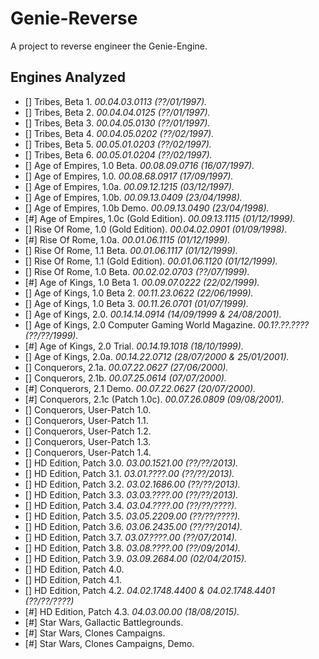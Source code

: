 # Genie-Reverse
A project to reverse engineer the Genie-Engine.

## Engines Analyzed
 - [] Tribes, Beta 1. *00.04.03.0113 (??/01/1997).*
 - [] Tribes, Beta 2. *00.04.04.0125 (??/01/1997).*
 - [] Tribes, Beta 3. *00.04.05.0130 (??/01/1997).*
 - [] Tribes, Beta 4. *00.04.05.0202 (??/02/1997).*
 - [] Tribes, Beta 5. *00.05.01.0203 (??/02/1997).*
 - [] Tribes, Beta 6. *00.05.01.0204 (??/02/1997).*
 - [] Age of Empires, 1.0 Beta. *00.08.09.0716 (16/07/1997).*
 - [] Age of Empires, 1.0. *00.08.68.0917 (17/09/1997).*
 - [] Age of Empires, 1.0a. *00.09.12.1215 (03/12/1997).*
 - [] Age of Empires, 1.0b. *00.09.13.0409 (23/04/1998).*
 - [] Age of Empires, 1.0b Demo. *00.09.13.0490 (23/04/1998).*
 - [#] Age of Empires, 1.0c (Gold Edition). *00.09.13.1115 (01/12/1999).*
 - [] Rise Of Rome, 1.0 (Gold Edition). *00.04.02.0901 (01/09/1998).*
 - [#] Rise Of Rome, 1.0a. *00.01.06.1115 (01/12/1999).*
 - [] Rise Of Rome, 1.1 Beta. *00.01.06.1117 (01/12/1999).*
 - [] Rise Of Rome, 1.1 (Gold Edition). *00.01.06.1120 (01/12/1999).*
 - [] Rise Of Rome, 1.0 Beta. *00.02.02.0703 (??/07/1999).*
 - [#] Age of Kings, 1.0 Beta 1. *00.09.07.0222 (22/02/1999).*
 - [] Age of Kings, 1.0 Beta 2. *00.11.23.0622 (22/06/1999).*
 - [] Age of Kings, 1.0 Beta 3. *00.11.26.0701 (01/07/1999).*
 - [] Age of Kings, 2.0. *00.14.14.0914 (14/09/1999 & 24/08/2001).*
 - [] Age of Kings, 2.0 Computer Gaming World Magazine. *00.1?.??.???? (??/??/1999).*
 - [#] Age of Kings, 2.0 Trial. *00.14.19.1018 (18/10/1999).*
 - [] Age of Kings, 2.0a. *00.14.22.0712 (28/07/2000 & 25/01/2001).*
 - [] Conquerors, 2.1a. *00.07.22.0627 (27/06/2000).*
 - [] Conquerors, 2.1b. *00.07.25.0614 (07/07/2000).*
 - [#] Conquerors, 2.1 Demo. *00.07.22.0627 (20/07/2000).*
 - [#] Conquerors, 2.1c (Patch 1.0c). *00.07.26.0809 (09/08/2001).*
 - [] Conquerors, User-Patch 1.0.
 - [] Conquerors, User-Patch 1.1.
 - [] Conquerors, User-Patch 1.2.
 - [] Conquerors, User-Patch 1.3.
 - [] Conquerors, User-Patch 1.4.
 - [] HD Edition, Patch 3.0. *03.00.1521.00 (??/??/2013).*
 - [] HD Edition, Patch 3.1. *03.01.????.00 (??/??/2013).*
 - [] HD Edition, Patch 3.2. *03.02.1686.00 (??/??/2013).*
 - [] HD Edition, Patch 3.3. *03.03.????.00 (??/??/2013).*
 - [] HD Edition, Patch 3.4. *03.04.????.00 (??/??/????).*
 - [] HD Edition, Patch 3.5. *03.05.2209.00 (??/??/????).*
 - [] HD Edition, Patch 3.6. *03.06.2435.00 (??/??/2014).*
 - [] HD Edition, Patch 3.7. *03.07.????.00 (??/07/2014).*
 - [] HD Edition, Patch 3.8. *03.08.????.00 (??/09/2014).*
 - [] HD Edition, Patch 3.9. *03.09.2684.00 (02/04/2015).*
 - [] HD Edition, Patch 4.0.
 - [] HD Edition, Patch 4.1.
 - [] HD Edition, Patch 4.2. *04.02.1748.4400 & 04.02.1748.4401 (??/??/????)*
 - [#] HD Edition, Patch 4.3. *04.03.00.00 (18/08/2015).*
 - [#] Star Wars, Gallactic Battlegrounds.
 - [#] Star Wars, Clones Campaigns.
 - [#] Star Wars, Clones Campaigns, Demo.

